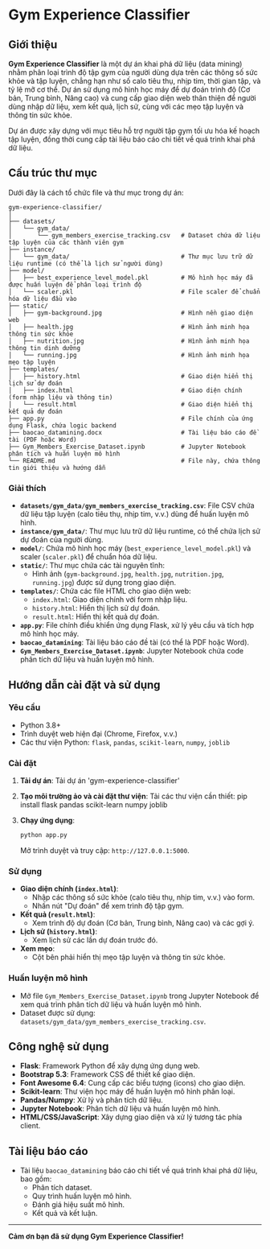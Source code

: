# Gym Experience Classifier

## Giới thiệu

**Gym Experience Classifier** là một dự án khai phá dữ liệu (data mining) nhằm phân loại trình độ tập gym của người dùng dựa trên các thông số sức khỏe và tập luyện, chẳng hạn như số calo tiêu thụ, nhịp tim, thời gian tập, và tỷ lệ mỡ cơ thể. Dự án sử dụng mô hình học máy để dự đoán trình độ (Cơ bản, Trung bình, Nâng cao) và cung cấp giao diện web thân thiện để người dùng nhập dữ liệu, xem kết quả, lịch sử, cùng với các mẹo tập luyện và thông tin sức khỏe.

Dự án được xây dựng với mục tiêu hỗ trợ người tập gym tối ưu hóa kế hoạch tập luyện, đồng thời cung cấp tài liệu báo cáo chi tiết về quá trình khai phá dữ liệu.

## Cấu trúc thư mục

Dưới đây là cách tổ chức file và thư mục trong dự án:

```
gym-experience-classifier/
│
├── datasets/
│   └── gym_data/
│       └── gym_members_exercise_tracking.csv   # Dataset chứa dữ liệu tập luyện của các thành viên gym
├── instance/
│   └── gym_data/                               # Thư mục lưu trữ dữ liệu runtime (có thể là lịch sử người dùng)
├── model/
│   ├── best_experience_level_model.pkl         # Mô hình học máy đã được huấn luyện để phân loại trình độ
│   └── scaler.pkl                              # File scaler để chuẩn hóa dữ liệu đầu vào
├── static/
│   ├── gym-background.jpg                      # Hình nền giao diện web
│   ├── health.jpg                              # Hình ảnh minh họa thông tin sức khỏe
│   ├── nutrition.jpg                           # Hình ảnh minh họa thông tin dinh dưỡng
│   └── running.jpg                             # Hình ảnh minh họa mẹo tập luyện
├── templates/
│   ├── history.html                            # Giao diện hiển thị lịch sử dự đoán
│   ├── index.html                              # Giao diện chính (form nhập liệu và thông tin)
│   └── result.html                             # Giao diện hiển thị kết quả dự đoán
├── app.py                                      # File chính của ứng dụng Flask, chứa logic backend
├── baocao_datamining.docx                      # Tài liệu báo cáo đề tài (PDF hoặc Word)
├── Gym_Members_Exercise_Dataset.ipynb          # Jupyter Notebook phân tích và huấn luyện mô hình
└── README.md                                   # File này, chứa thông tin giới thiệu và hướng dẫn
```

### Giải thích
- **`datasets/gym_data/gym_members_exercise_tracking.csv`**: File CSV chứa dữ liệu tập luyện (calo tiêu thụ, nhịp tim, v.v.) dùng để huấn luyện mô hình.
- **`instance/gym_data/`**: Thư mục lưu trữ dữ liệu runtime, có thể chứa lịch sử dự đoán của người dùng.
- **`model/`**: Chứa mô hình học máy (`best_experience_level_model.pkl`) và scaler (`scaler.pkl`) để chuẩn hóa dữ liệu.
- **`static/`**: Thư mục chứa các tài nguyên tĩnh:
  - Hình ảnh (`gym-background.jpg`, `health.jpg`, `nutrition.jpg`, `running.jpg`) được sử dụng trong giao diện.
- **`templates/`**: Chứa các file HTML cho giao diện web:
  - `index.html`: Giao diện chính với form nhập liệu.
  - `history.html`: Hiển thị lịch sử dự đoán.
  - `result.html`: Hiển thị kết quả dự đoán.
- **`app.py`**: File chính điều khiển ứng dụng Flask, xử lý yêu cầu và tích hợp mô hình học máy.
- **`baocao_datamining`**: Tài liệu báo cáo đề tài (có thể là PDF hoặc Word).
- **`Gym_Members_Exercise_Dataset.ipynb`**: Jupyter Notebook chứa code phân tích dữ liệu và huấn luyện mô hình.

## Hướng dẫn cài đặt và sử dụng

### Yêu cầu
- Python 3.8+
- Trình duyệt web hiện đại (Chrome, Firefox, v.v.)
- Các thư viện Python: `flask`, `pandas`, `scikit-learn`, `numpy`, `joblib`

### Cài đặt
1. **Tải dự án**:
    Tải dự án 'gym-experience-classifier'

2. **Tạo môi trường ảo và cài đặt thư viện**:
    Tải các thư viện cần thiết:
   pip install flask pandas scikit-learn numpy joblib
   

3. **Chạy ứng dụng**:
   ```bash
   python app.py
   ```
   Mở trình duyệt và truy cập: `http://127.0.0.1:5000`.

### Sử dụng
- **Giao diện chính (`index.html`)**:
  - Nhập các thông số sức khỏe (calo tiêu thụ, nhịp tim, v.v.) vào form.
  - Nhấn nút "Dự đoán" để xem trình độ tập gym.
- **Kết quả (`result.html`)**:
  - Xem trình độ dự đoán (Cơ bản, Trung bình, Nâng cao) và các gợi ý.
- **Lịch sử (`history.html`)**:
  - Xem lịch sử các lần dự đoán trước đó.
- **Xem mẹo**:
  - Cột bên phải hiển thị mẹo tập luyện và thông tin sức khỏe.

### Huấn luyện mô hình
- Mở file `Gym_Members_Exercise_Dataset.ipynb` trong Jupyter Notebook để xem quá trình phân tích dữ liệu và huấn luyện mô hình.
- Dataset được sử dụng: `datasets/gym_data/gym_members_exercise_tracking.csv`.

## Công nghệ sử dụng
- **Flask**: Framework Python để xây dựng ứng dụng web.
- **Bootstrap 5.3**: Framework CSS để thiết kế giao diện.
- **Font Awesome 6.4**: Cung cấp các biểu tượng (icons) cho giao diện.
- **Scikit-learn**: Thư viện học máy để huấn luyện mô hình phân loại.
- **Pandas/Numpy**: Xử lý và phân tích dữ liệu.
- **Jupyter Notebook**: Phân tích dữ liệu và huấn luyện mô hình.
- **HTML/CSS/JavaScript**: Xây dựng giao diện và xử lý tương tác phía client.

## Tài liệu báo cáo
- Tài liệu `baocao_datamining` báo cáo chi tiết về quá trình khai phá dữ liệu, bao gồm:
  - Phân tích dataset.
  - Quy trình huấn luyện mô hình.
  - Đánh giá hiệu suất mô hình.
  - Kết quả và kết luận.

---

**Cảm ơn bạn đã sử dụng Gym Experience Classifier!**
